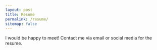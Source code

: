 ```yaml
---
layout: post
title: Resume
permalink: /resume/
sitemap: false
---
```

I would be happy to meet! Contact me via email or social media for the resume.